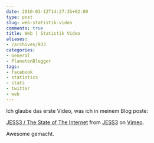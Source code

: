 ```yaml
---
date: 2010-03-12T14:27:35+02:00
type: post
slug: web-statistik-video
comments: true
title: Web | Statistik Video
aliases:
- /archives/933
categories:
- General
- PlanetenBlogger
tags:
- facebook
- statistics
- stats
- twitter
- web
---
```


Ich glaube das erste Video, was ich in meinem Blog poste:


[JESS3 / The State of The Internet](http://vimeo.com/9641036) from [JESS3](http://vimeo.com/jessesaves) on [Vimeo](http://vimeo.com).


Awesome gemacht.
